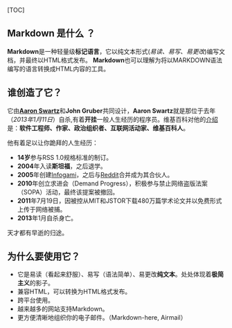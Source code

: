 [TOC]

## Markdown 是什么 ？

**Markdown**是一种轻量级**标记语言**，它以纯文本形式(*易读、易写、易更改*)编写文档，并最终以HTML格式发布。 **Markdown**也可以理解为将以MARKDOWN语法编写的语言转换成HTML内容的工具。

## 谁创造了它？

它由[**Aaron Swartz**](http://www.aaronsw.com/)和**John Gruber**共同设计，**Aaron Swartz**就是那位于去年（*2013年1月11日*）自杀,有着**开挂**一般人生经历的程序员。维基百科对他的[介绍](http://zh.wikipedia.org/wiki/%E4%BA%9A%E4%BC%A6%C2%B7%E6%96%AF%E6%B2%83%E8%8C%A8)是：**软件工程师、作家、政治组织者、互联网活动家、维基百科人**。

他有着足以让你跪拜的人生经历：

+   **14岁**参与RSS 1.0规格标准的制订。
+   **2004**年入读**斯坦福**，之后退学。
+   **2005**年创建[Infogami](http://infogami.org/)，之后与[Reddit](http://www.reddit.com/)合并成为其合伙人。
+   **2010**年创立求进会（Demand Progress），积极参与禁止网络盗版法案（SOPA）活动，最终该提案被撤回。
+   **2011**年7月19日，因被控从MIT和JSTOR下载480万篇学术论文并以免费形式上传于网络被捕。
+   **2013**年1月自杀身亡。

天才都有早逝的归途。

## 为什么要使用它？

+   它是易读（看起来舒服）、易写（语法简单）、易更改**纯文本**。处处体现着**极简主义**的影子。
+   兼容HTML，可以转换为HTML格式发布。
+   跨平台使用。
+   越来越多的网站支持Markdown。
+   更方便清晰地组织你的电子邮件。（Markdown-here, Airmail）
